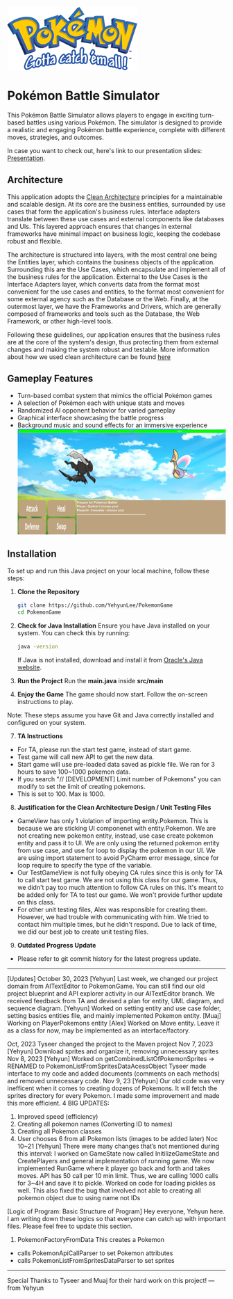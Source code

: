 ![Pokemon Logo](logo.png)
# Pokémon Battle Simulator 
This Pokémon Battle Simulator allows players to engage in exciting turn-based battles using various Pokémon. The simulator is designed to provide a realistic and engaging Pokémon battle experience, complete with different moves, strategies, and outcomes.

In case you want to check out, here's link to our presentation slides: [Presentation](https://docs.google.com/presentation/d/18OZ4ov5St6cAIvWGQH5LLCylErJciXATBBqE7P2hu-o/edit?usp=sharing).

## Architecture 
This application adopts the [Clean Architecture](https://blog.cleancoder.com/uncle-bob/2012/08/13/the-clean-architecture.html) principles for a maintainable and scalable design. At its core are the business entities, surrounded by use cases that form the application's business rules. Interface adapters translate between these use cases and external components like databases and UIs. This layered approach ensures that changes in external frameworks have minimal impact on business logic, keeping the codebase robust and flexible.
 
The architecture is structured into layers, with the most central one being the Entities layer, which contains the business objects of the application. Surrounding this are the Use Cases, which encapsulate and implement all of the business rules for the application. External to the Use Cases is the Interface Adapters layer, which converts data from the format most convenient for the use cases and entities, to the format most convenient for some external agency such as the Database or the Web. Finally, at the outermost layer, we have the Frameworks and Drivers, which are generally composed of frameworks and tools such as the Database, the Web Framework, or other high-level tools.

Following these guidelines, our application ensures that the business rules are at the core of the system's design, thus protecting them from external changes and making the system robust and testable. More information about how we used clean architecture can be found [here](https://docs.google.com/presentation/d/1PDqGYWZ6Y_l8xoNbyR7SroA73VyJT5V9e_9OKkr4S9A/edit?usp=sharing.)   

## Gameplay Features
- Turn-based combat system that mimics the official Pokémon games
- A selection of Pokémon each with unique stats and moves
- Randomized AI opponent behavior for varied gameplay
- Graphical interface showcasing the battle progress
- Background music and sound effects for an immersive experience 
![Gameplay Screenshot](GameplayScreenshot1.png)

## Installation

To set up and run this Java project on your local machine, follow these steps:

1. **Clone the Repository**
    ```sh
    git clone https://github.com/YehyunLee/PokemonGame
    cd PokemonGame
    ```

2. **Check for Java Installation**
    Ensure you have Java installed on your system. You can check this by running:
    ```sh
    java -version
    ```
    If Java is not installed, download and install it from [Oracle's Java website](https://www.oracle.com/java/technologies/javase-jdk11-downloads.html).

3. **Run the Project**
 Run the **main.java** inside **src/main**

6. **Enjoy the Game**
    The game should now start. Follow the on-screen instructions to play.

Note: These steps assume you have Git and Java correctly installed and configured on your system.

7. **TA Instructions**
- For TA, please run the start test game, instead of start game.
- Test game will call new API to get the new data.
- Start game will use pre-loaded data saved as pickle file. We ran for 3 hours to save 100~1000 pokemon data.
- If you search "// [DEVELOPMENT] Limit number of Pokemons" you can modify to set the limit of creating pokemons.
- This is set to 100. Max is 1000.

8. **Justification for the Clean Architecture Design / Unit Testing Files**
-  GameView has only 1 violation of importing entity.Pokemon. This is because we are sticking UI componenet with
    entity.Pokemon. We are not creating new pokemon entity, instead, use case create pokemon entity and pass it to UI.
    We are only using the returned pokemon entity from use case, and use for loop to display the pokemon in our UI.
    We are using import statement to avoid PyCharm error message, since for loop require to specify the type of the
    variable.
- Our TestGameView is not fully obeying CA rules since this is only for TA to call start test game. We are not using
    this class for our game. Thus, we didn't pay too much attention to follow CA rules on this. It's meant to be added
    only for TA to test our game. We won't provide further update on this class.
- For other unit testing files, Alex was responsible for creating them. However, we had trouble with communicating with
    him. We tried to contact him multiple times, but he didn't respond. Due to lack of time, we did our best job to
    create unit testing files.

9. **Outdated Progress Update**
- Please refer to git commit history for the latest progress update.
______________________________________________________________________________________________________
[Updates]
October 30, 2023 [Yehyun]
Last week, we changed our project domain from AITextEditor to PokemonGame. You can still find our old project blueprint and API explorer activity in our AITextEditor branch. We received feedback from TA and devised a plan for entity, UML diagram, and sequence diagram.
[Yehyun] Worked on setting entity and use case folder, setting basics entities file, and mainly implemented Pokemon entity.
[Muaj] Working on PlayerPokemons entity
[Alex] Worked on Move entity. Leave it as a class for now, may be implemented as an interface/factory.


Oct, 2023
Tyseer changed the project to the Maven project
Nov 7, 2023 [Yehyun]
Download sprites and organize it, removing unnecessary sprites
Nov 8, 2023 [Yehyun]
Worked on getCombinedListOfPokemonSprites -> RENAMED to PokemonListFromSpritesDataAcessObject
Tyseer made interface to my code and added documents (comments on each methods) and removed unnecessary code.
Nov 9, 23 [Yehyun]
Our old code was very inefficent when it comes to creating dozens of Pokemons. It will fetch the sprites directory for every Pokemon.
I made some improvement and made this more efficient.
4 BIG UPDATES:
1. Improved speed (efficiency)
2. Creating all pokemon names (Converting ID to names)
3. Creating all Pokemon classes
4. User chooses 6 from all Pokemon lists (images to be added later)
   Noc 10~21 [Yehyun]
   There were many changes that’s not mentioned during this interval:
   I worked on GameState now called InitilizeGameState and CreatePlayers and general implementation of running game. We now implemented RunGame where it player go back and forth and takes moves.
   API has 50 call per 10 min limit. Thus, we are calling 1000 calls for 3~4H and save it to pickle. Worked on code for loading pickles as well. This also fixed the bug that involved not able to creating all pokemon object due to using name not IDs

[Logic of Program: Basic Structure of Program]
Hey everyone, Yehyun here. I am writing down these logics so that everyone can catch up with important files. Please feel free to update this section.

1. PokemonFactoryFromData
   This creates a Pokemon
- calls PokemonApiCallParser to set Pokemon attributes
- calls PokemonListFromSpritesDataParser to set sprites
______________________________________________________________________________________________________


Special Thanks to Tyseer and Muaj for their hard work on this project! — from Yehyun
